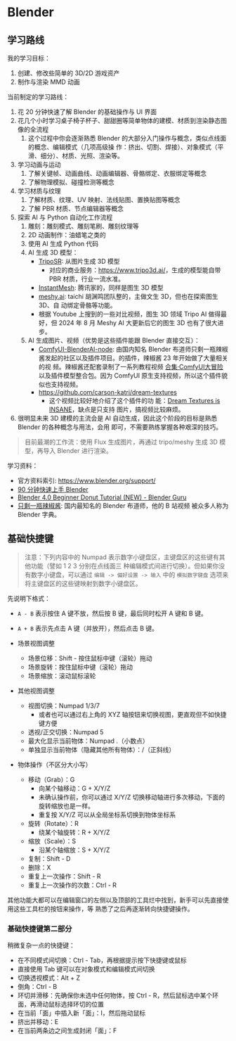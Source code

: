 # Blender

## 学习路线

我的学习目标：

1. 创建、修改些简单的 3D/2D 游戏资产
1. 制作与渲染 MMD 动画

当前制定的学习路线：

1. 花 20 分钟快速了解 Blender 的基础操作与 UI 界面
1. 花几个小时学习桌子椅子杯子、甜甜圈等简单物体的建模、材质到渲染静态图像的全流程
   1. 这个过程中你会逐渐熟悉 Blender 的大部分入门操作与概念，类似点线面的概念、编辑模式（几项高级操
      作：挤出、切割、焊接）、对象模式（平滑、细分）、材质、光照、渲染等。
1. 学习动画与运动
   1. 了解关键帧、动画曲线、动画编辑器、骨骼绑定、衣服绑定等概念
   1. 了解物理模拟、碰撞检测等概念
1. 学习材质与纹理
   1. 了解材质、纹理、UV 映射、法线贴图、置换贴图等概念
   1. 了解 PBR 材质、节点编辑器等概念
1. 探索 AI 与 Python 自动化工作流程
   1. 雕刻：雕刻模式、雕刻笔刷、雕刻纹理等
   1. 2D 动画制作：油蜡笔之类的
   1. 使用 AI 生成 Python 代码
   1. AI 生成 3D 模型：
      - [TripoSR](https://github.com/VAST-AI-Research/TripoSR): 从图片生成 3D 模型
        - 对应的商业服务：<https://www.tripo3d.ai/>，生成的模型能自带 PBR 材质，行业一流水准。
      - [InstantMesh](https://github.com/TencentARC/InstantMesh): 腾讯家的，同样是图生 3D 模型
      - [meshy.ai](https://www.meshy.ai): taichi 胡渊鸣团队整的，主做文生 3D，但也在探索图生 3D、自
        动绑定骨骼等功能。
      - 根据 Youtube 上搜到的一些对比视频，图生 3D 领域 Tripo AI 做得最好，但 2024 年 8 月 Meshy AI
        大更新后它的图生 3D 也有了很大进步。
   1. AI 生成图片、视频（优势是这些插件能跟 Blender 直接交互）：
      - [ComfyUI-BlenderAI-node](https://github.com/AIGODLIKE/ComfyUI-BlenderAI-node): 由国内知名
        Blender 布道师只剩一瓶辣椒酱发起的社区以及插件项目。的插件，辣椒酱 23 年开始做了大量相关的视
        频。辣椒酱还配套录制了一系列教程视频
        [合集·ComfyUI大冒险](https://space.bilibili.com/35723238/channel/collectiondetail?sid=1320931)
        以及插件模型整合包。因为 ComfyUI 原生支持视频，所以这个插件貌似也支持视频。
      - https://github.com/carson-katri/dream-textures
        - 这个视频比较好地介绍了这个插件的功
          能：[Dream Textures is INSANE](https://www.youtube.com/watch?v=4kmdyNavuvs)，缺点是只支持
          图片，搞视频比较麻烦。
1. 很明显未来 3D 建模的主流会是 AI 自动生成，因此这个阶段的目标是熟悉 Blender 的各种概念与用法，会用
   即可，不需要熟练掌握各种艰深的技巧。

> 目前最潮的工作流：使用 Flux 生成图片，再通过 tripo/meshy 生成 3D 模型，再导入 Blender 进行渲染。

学习资料：

- 官方资料索引: https://www.blender.org/support/
- [90 分钟快速上手 Blender](https://www.bilibili.com/video/BV1kX4y1m7G5/)
- [Blender 4.0 Beginner Donut Tutorial (NEW) - Blender Guru](https://www.youtube.com/playlist?list=PLjEaoINr3zgEPv5y--4MKpciLaoQYZB1Z)
- [只剩一瓶辣椒酱](https://space.bilibili.com/35723238): 国内最知名的 Blender 布道师，他的 B 站视频
  被众多人称为 Blender 字典。

## 基础快捷键

> 注意：下列内容中的 Numpad 表示数字小键盘区，主键盘区的这些键有其他功能（譬如 1 2 3 分别在点线面三
> 种编辑模式间进行切换）。但如果你没有数字小键盘，可以通过 `编辑 -> 偏好设置 -> 输入` 中的
> `模拟数字键盘` 选项来将主键盘区的这些键映射到数字小键盘区。

先说明下格式：

- `A - B` 表示按住 A 键不放，然后按 B 键，最后同时松开 A 键和 B 键。
- `A + B` 表示先点击 A 键（并放开），然后点击 B 键。

- 场景视图调整
  - 场景位移：Shift - 按住鼠标中键（滚轮）拖动
  - 场景旋转：按住鼠标中键（滚轮）拖动
  - 场景缩放：滚动鼠标滚轮
- 其他视图调整
  - 视图切换：Numpad 1/3/7
    - 或者也可以通过右上角的 XYZ 轴按钮来切换视图，更直观但不如快捷键方便
  - 透视/正交切换：Numpad 5
  - 最大化显示当前物体：Numpad .（小数点）
  - 单独显示当前物体（隐藏其他所有物体）：/（正斜线）
- 物体操作（不区分大小写）
  - 移动（Grab）：G
    - 向某个轴移动：G + X/Y/Z
    - 未确认操作前，你可以通过 X/Y/Z 切换移动轴进行多次移动，下面的旋转缩放也是一样。
    - 重复按 X/Y/Z 可以从全局坐标系切换到物体坐标系
  - 旋转（Rotate）：R
    - 绕某个轴旋转：R + X/Y/Z
  - 缩放（Scale）：S
    - 沿某个轴缩放：S + X/Y/Z
  - 复制：Shift - D
  - 删除：X
  - 重复上一次操作：Shift - R
  - 重复上一次操作的次数：Ctrl - R

其他功能大都可以在编辑窗口的左侧以及顶部的工具烂中找到，新手可以先直接使用这些工具栏的按钮来操作，等
熟悉了之后再逐渐转向快捷键操作。

### 基础快捷键第二部分

稍微复杂一点的快捷键：

- 在不同模式间切换：Ctrl - Tab，再根据提示按下快捷键或鼠标
- 直接使用 Tab 键可以在对象模式和编辑模式间切换
- 切换透视模式：Alt + Z
- 倒角：Ctrl - B
- 环切并滑移：先确保你未选中任何物体，按 Ctrl - R，然后鼠标选中某个环面，再滑动鼠标选择环切的位置
- 在当前「面」中插入新「面」：I，然后拖动鼠标
- 挤出并移动：E
- 在当前两条边之间生成封闭「面」：F
